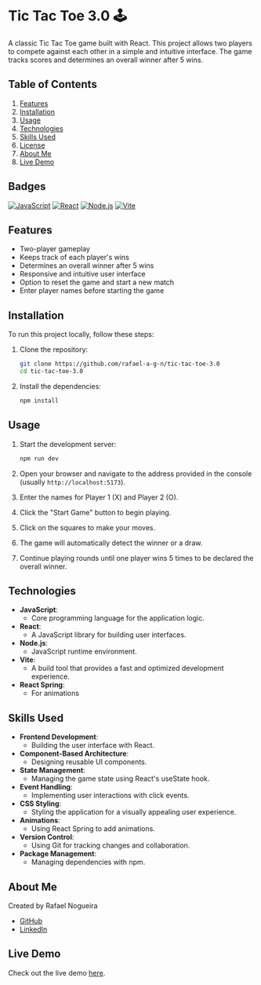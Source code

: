 # Tic Tac Toe 3.0 🕹️

A classic Tic Tac Toe game built with React. This project allows two players to compete against each other in a simple and intuitive interface. The game tracks scores and determines an overall winner after 5 wins.

## Table of Contents

1.  [Features](#features)
2.  [Installation](#installation)
3.  [Usage](#usage)
4.  [Technologies](#technologies)
5.  [Skills Used](#skills-used)
6.  [License](#license)
7.  [About Me](#about-me)
8.  [Live Demo](#live-demo)

## Badges

[![JavaScript](https://img.shields.io/badge/JavaScript-F7DF1E?style=for-the-badge&logo=javascript&logoColor=black)](https://www.javascript.com/)
[![React](https://img.shields.io/badge/React-20232A?style=for-the-badge&logo=react&logoColor=61DAFB)](https://reactjs.org/)
[![Node.js](https://img.shields.io/badge/Node.js-339933?style=for-the-badge&logo=node.js&logoColor=white)](https://nodejs.org/)
[![Vite](https://img.shields.io/badge/Vite-B73BFE?style=for-the-badge&logo=vite&logoColor=FF4980)](https://vitejs.dev/)

## Features

*   Two-player gameplay
*   Keeps track of each player's wins
*   Determines an overall winner after 5 wins
*   Responsive and intuitive user interface
*   Option to reset the game and start a new match
*   Enter player names before starting the game

## Installation

To run this project locally, follow these steps:

1.  Clone the repository:

    ```bash
    git clone https://github.com/rafael-a-g-n/tic-tac-toe-3.0
    cd tic-tac-toe-3.0
    ```

2.  Install the dependencies:

    ```bash
    npm install
    ```

## Usage

1.  Start the development server:

    ```bash
    npm run dev
    ```

2.  Open your browser and navigate to the address provided in the console (usually `http://localhost:5173`).

3.  Enter the names for Player 1 (X) and Player 2 (O).

4.  Click the "Start Game" button to begin playing.

5.  Click on the squares to make your moves.

6.  The game will automatically detect the winner or a draw.

7.  Continue playing rounds until one player wins 5 times to be declared the overall winner.

## Technologies

*   **JavaScript**: 
    *   Core programming language for the application logic.
*   **React**: 
    *   A JavaScript library for building user interfaces.
*   **Node.js**: 
    *   JavaScript runtime environment.
*   **Vite**: 
    *   A build tool that provides a fast and optimized development experience.
*   **React Spring**: 
    *   For animations

## Skills Used

*   **Frontend Development**: 
    *   Building the user interface with React.
*   **Component-Based Architecture**: 
    *   Designing reusable UI components.
*   **State Management**: 
    *   Managing the game state using React's useState hook.
*   **Event Handling**: 
    *   Implementing user interactions with click events.
*   **CSS Styling**: 
    *   Styling the application for a visually appealing user experience.
*   **Animations**: 
    *   Using React Spring to add animations.
*   **Version Control**: 
    *   Using Git for tracking changes and collaboration.
*   **Package Management**: 
    *   Managing dependencies with npm.

## About Me

Created by Rafael Nogueira

*   [GitHub](https://github.com/rafael-a-g-n)
*   [LinkedIn](https://www.linkedin.com/in/ragn/)


## Live Demo

Check out the live demo [here](https://tic-tac-toe-3-0.vercel.app/).
